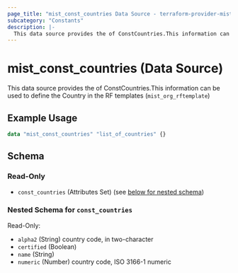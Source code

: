 ```yaml
---
page_title: "mist_const_countries Data Source - terraform-provider-mist"
subcategory: "Constants"
description: |-
  This data source provides the of ConstCountries.This information can be used to define the Country in the RF templates (mist_org_rftemplate)
---
```


# mist_const_countries (Data Source)

This data source provides the of ConstCountries.This information can be used to define the Country in the RF templates (`mist_org_rftemplate`)


## Example Usage

```terraform
data "mist_const_countries" "list_of_countries" {}
```

<!-- schema generated by tfplugindocs -->
## Schema

### Read-Only

- `const_countries` (Attributes Set) (see [below for nested schema](#nestedatt--const_countries))

<a id="nestedatt--const_countries"></a>
### Nested Schema for `const_countries`

Read-Only:

- `alpha2` (String) country code, in two-character
- `certified` (Boolean)
- `name` (String)
- `numeric` (Number) country code, ISO 3166-1 numeric